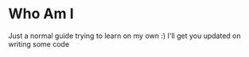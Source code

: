 # Who Am I

Just a normal guide trying to learn on my own :)
I'll get you updated on writing some code
